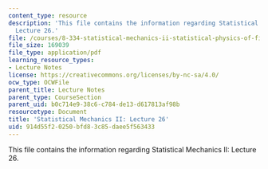 ```yaml
---
content_type: resource
description: 'This file contains the information regarding Statistical Mechanics II:
  Lecture 26.'
file: /courses/8-334-statistical-mechanics-ii-statistical-physics-of-fields-spring-2014/914d55f20250bfd83c85daee5f563433_MIT8_334S14_Lec24.pdf
file_size: 169039
file_type: application/pdf
learning_resource_types:
- Lecture Notes
license: https://creativecommons.org/licenses/by-nc-sa/4.0/
ocw_type: OCWFile
parent_title: Lecture Notes
parent_type: CourseSection
parent_uid: b0c714e9-38c6-c784-de13-d617813af98b
resourcetype: Document
title: 'Statistical Mechanics II: Lecture 26'
uid: 914d55f2-0250-bfd8-3c85-daee5f563433
---
```

This file contains the information regarding Statistical Mechanics II: Lecture 26.